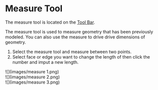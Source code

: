 # Measure Tool

The measure tool is located on the [Tool Bar](../formit-introduction/tool-bars.md).

The measure tool is used to measure geometry that has been previously modeled. You can also use the measure to drive drive dimensions of geometry.

1. Select the measure tool and measure between two points.
2. Select face or edge you want to change the length of then click the number and imput a new length.

![](images/measure 1.png)  
![](images/measure 2.png)  
![](images/measure 3.png)

